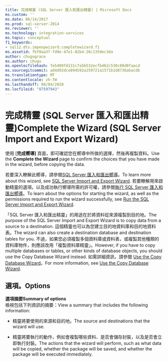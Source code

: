 ```yaml
---
title: 完成精靈 (SQL Server 匯入和匯出精靈) | Microsoft Docs
ms.custom: ''
ms.date: 06/14/2017
ms.prod: sql-server-2014
ms.reviewer: ''
ms.technology: integration-services
ms.topic: conceptual
f1_keywords:
- sql12.dts.impexpwizard.completewizard.f1
ms.assetid: fbf0aa37-fd9e-47e1-82b4-26c1359ec3da
author: chugugrace
ms.author: chugu
ms.openlocfilehash: fe5409fd131c7a5b532ecfb462c530c88d0faacd
ms.sourcegitcommit: ad4d92dce894592a259721a1571b1d8736abacdb
ms.translationtype: MT
ms.contentlocale: zh-TW
ms.lasthandoff: 08/04/2020
ms.locfileid: "87597943"
---
```

# <a name="complete-the-wizard-sql-server-import-and-export-wizard"></a><span data-ttu-id="a7d2e-102">完成精靈 (SQL Server 匯入和匯出精靈)</span><span class="sxs-lookup"><span data-stu-id="a7d2e-102">Complete the Wizard (SQL Server Import and Export Wizard)</span></span>
  <span data-ttu-id="a7d2e-103">使用 [**完成嚮導]** 頁面，即可確認您在嚮導中所做的選擇，然後再複製資料。</span><span class="sxs-lookup"><span data-stu-id="a7d2e-103">Use the **Complete the Wizard** page to confirm the choices that you have made in the wizard, before copying the data.</span></span>  
  
 <span data-ttu-id="a7d2e-104">若要深入瞭解此嚮導，請參閱[SQL Server 匯入和匯出嚮導](import-and-export-data-with-the-sql-server-import-and-export-wizard.md)。</span><span class="sxs-lookup"><span data-stu-id="a7d2e-104">To learn more about this wizard, see [SQL Server Import and Export Wizard](import-and-export-data-with-the-sql-server-import-and-export-wizard.md).</span></span> <span data-ttu-id="a7d2e-105">若要瞭解用來啟動精靈的選項，以及成功執行嚮導所需的許可權，請參閱[執行 SQL Server 匯入和匯出嚮導](start-the-sql-server-import-and-export-wizard.md)。</span><span class="sxs-lookup"><span data-stu-id="a7d2e-105">To learn about the options for starting the wizard, as well as the permissions required to run the wizard successfully, see [Run the SQL Server Import and Export Wizard](start-the-sql-server-import-and-export-wizard.md).</span></span>  
  
 <span data-ttu-id="a7d2e-106">「SQL Server 匯入和匯出精靈」的用途在於將資料從來源複製到目的地。</span><span class="sxs-lookup"><span data-stu-id="a7d2e-106">The purpose of the SQL Server Import and Export Wizard is to copy data from a source to a destination.</span></span> <span data-ttu-id="a7d2e-107">這個精靈也可以為您建立目的地資料庫和目的地資料表。</span><span class="sxs-lookup"><span data-stu-id="a7d2e-107">The wizard can also create a destination database and destination tables for you.</span></span> <span data-ttu-id="a7d2e-108">不過，如果您必須複製多個資料庫或資料表，或複製其他種類的資料庫物件，則應該改用「複製資料庫精靈」。</span><span class="sxs-lookup"><span data-stu-id="a7d2e-108">However, if you have to copy multiple databases or tables, or other kinds of database objects, you should use the Copy Database Wizard instead.</span></span> <span data-ttu-id="a7d2e-109">如需詳細資訊，請參閱 [Use the Copy Database Wizard](../../relational-databases/databases/use-the-copy-database-wizard.md)。</span><span class="sxs-lookup"><span data-stu-id="a7d2e-109">For more information, see [Use the Copy Database Wizard](../../relational-databases/databases/use-the-copy-database-wizard.md).</span></span>  
  
## <a name="options"></a><span data-ttu-id="a7d2e-110">選項。</span><span class="sxs-lookup"><span data-stu-id="a7d2e-110">Options</span></span>  
 <span data-ttu-id="a7d2e-111">**選項摘要**</span><span class="sxs-lookup"><span data-stu-id="a7d2e-111">**Summary of options**</span></span>  
 <span data-ttu-id="a7d2e-112">檢視包括下列資訊的摘要：</span><span class="sxs-lookup"><span data-stu-id="a7d2e-112">View a summary that includes the following information:</span></span>  
  
-   <span data-ttu-id="a7d2e-113">精靈將要使用的來源和目的地。</span><span class="sxs-lookup"><span data-stu-id="a7d2e-113">The source and destinations that the wizard will use.</span></span>  
  
-   <span data-ttu-id="a7d2e-114">精靈將要執行的動作，例如會複製哪些資料、是否會儲存封裝，以及是否會立即執行封裝。</span><span class="sxs-lookup"><span data-stu-id="a7d2e-114">The actions that the wizard will perform, such as what data will be copied, whether the package will be saved, and whether the package will be executed immediately.</span></span>  
  
  
